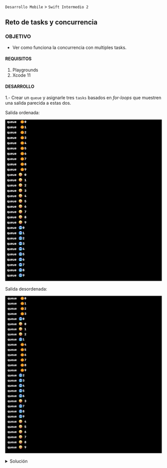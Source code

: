`Desarrollo Mobile` > `Swift Intermedio 2`

## Reto de tasks y concurrencia

### OBJETIVO 

- Ver como funciona la concurrencia con multiples tasks.

#### REQUISITOS 

1. Playgrounds
2. Xcode 11

#### DESARROLLO

1.- Crear un `queue` y asignarle tres `tasks` basados en *for-loops* que muestren una salida parecida a estas dos.

Salida ordenada:

![](0.png)

Salida desordenada:

![](1.png)

<details>
	<summary>Solución</summary>
<p> Declararemos un queue:</p>
	
```
	let queueConcurrent = DispatchQueue(label: "com.bedu.queues", qos: .utility)
```
<p> Luego una función con tres ciclos for.</p>

```
func concurrentQueues(){
    queueConcurrent.async {
        for i in 0..<10 {
            print(" queue  🎃\(i)")
        }
    }
    
    queueConcurrent.async {
        for i in 0..<10 {
            print(" queue 🤪 \(i)")
          
        }
    }
    
    queueConcurrent.async {
        for i in 0..<10 {
            print(" queue 🥶\(i)")
        }
    }
}
```

<p>Para lograr el `output 1`, el queue es como lo declaramos.</p>

<p>Para lograr el `output 2`, hay que agregar el attribute de concurrent.</p>

```
let queueConcurrent = DispatchQueue(label: "com.bedu.queues", qos: .utility, attributes: .concurrent)
```

</details> 


